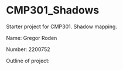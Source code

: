 # CMP301_Shadows
Starter project for CMP301. Shadow mapping.

Name: Gregor Roden

Number: 2200752

Outline of project:
